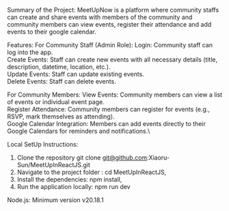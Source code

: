 Summary of the Project:
MeetUpNow is a platform where community staffs can create and share events with members of the community and community members can view events, register their attendance and add events to their google calendar.

Features: 
For Community Staff (Admin Role):
Login: Community staff can log into the app.\
Create Events: Staff can create new events with all necessary details (title, description, datetime, location, etc.).\
Update Events: Staff can update existing events.\
Delete Events: Staff can delete events.

For Community Members:
View Events: Community members can view a list of events or individual event page.\
Register Attendance: Community members can register for events (e.g., RSVP, mark themselves as attending).\
Google Calendar Integration: Members can add events directly to their Google Calendars for reminders and notifications.\

Local SetUp Instructions:

1. Clone the repository git clone git@github.com:Xiaoru-Sun/MeetUpInReactJS.git
2. Navigate to the project folder : cd MeetUpInReactJS,
3. Install the dependencies: npm install,
4. Run the application locally: npm run dev

Node.js: Minimum version v20.18.1
